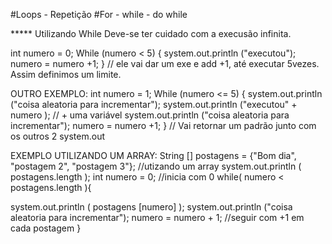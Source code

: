 #Loops - Repetição
#For - while - do while


***** Utilizando While
Deve-se ter cuidado com a execusão infinita. 

int numero = 0;
While (numero < 5) {
system.out.println ("executou"); 
numero = numero +1;
}
// ele vai dar um exe e add +1, até executar 5vezes. Assim definimos um limite. 

OUTRO EXEMPLO:
int numero = 1;
While (numero <= 5) {
system.out.println ("coisa aleatoria para incrementar");
system.out.println ("executou" + numero ); // + uma variável 
system.out.println ("coisa aleatoria para incrementar");
numero = numero +1;
}
// Vai retornar um padrão junto com os outros 2 system.out 


EXEMPLO UTILIZANDO UM ARRAY:
String [] postagens = {"Bom dia", "postagem 2", "postagem 3"}; //utizando um array 
system.out.println ( postagens.length );
int numero = 0; //inicia com 0
while( numero < postagens.length ){

system.out.println ( postagens [numero] );
system.out.println ("coisa aleatoria para incrementar");
numero = numero + 1; //seguir com +1 em cada postagem
}
